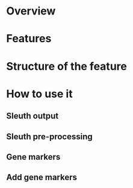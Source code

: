 # Overview

# Features

# Structure of the feature

# How to use it

## Sleuth output

## Sleuth pre-processing

## Gene markers

## Add gene markers